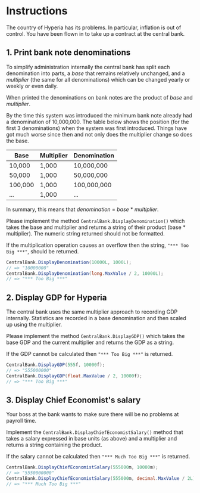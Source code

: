 # Instructions

The country of Hyperia has its problems. In particular, inflation is out of control. You have been flown in to take up a contract at the central bank.

## 1. Print bank note denominations

To simplify administration internally the central bank has split each denomination into parts, a _base_ that remains relatively unchanged, and a _multiplier_ (the same for all denominations) which can be changed yearly or weekly or even daily.

When printed the denominations on bank notes are the product of _base_ and _multiplier_.

By the time this system was introduced the minimum bank note already had a denomination of 10,000,000. The table below shows the position (for the first 3 denominations) when the system was first introduced. Things have got much worse since then and not only does the multiplier change so does the base.

| Base    | Multiplier | Denomination |
| ------- | ---------- | ------------ |
| 10,000  | 1,000      | 10,000,000   |
| 50,000  | 1,000      | 50,000,000   |
| 100,000 | 1,000      | 100,000,000  |
| ...     | 1,000      | ...          |

In summary, this means that _denomination_ = _base_ * _multiplier_.

Please implement the method `CentralBank.DisplayDenomination()` which takes the base and multiplier and returns a string of their product (base \* multiplier). The numeric string returned should not be formatted.

If the multiplication operation causes an overflow then the string, `"*** Too Big ***"`, should be returned.

```csharp
CentralBank.DisplayDenomination(10000L, 1000L);
// => "10000000"
CentralBank.DisplayDenomination(long.MaxValue / 2, 10000L);
// => "*** Too Big ***"
```

## 2. Display GDP for Hyperia

The central bank uses the same multiplier approach to recording GDP internally. Statistics are recorded in a base denomination and then scaled up using the multiplier.

Please implement the method `CentralBank.DisplayGDP()` which takes the base GDP and the current multiplier and returns the GDP as a string.

If the GDP cannot be calculated then `"*** Too Big ***"` is returned.

```csharp
CentralBank.DisplayGDP(555f, 10000f);
// => "555000000"
CentralBank.DisplayGDP(float.MaxValue / 2, 10000f);
// => "*** Too Big ***"
```

## 3. Display Chief Economist's salary

Your boss at the bank wants to make sure there will be no problems at payroll time.

Implement the `CentralBank.DisplayChiefEconomistSalary()` method that takes a salary expressed in base units (as above) and a multiplier and returns a string containing the product.

If the salary cannot be calculated then `"*** Much Too Big ***"` is returned.

```csharp
CentralBank.DisplayChiefEconomistSalary(555000m, 10000m);
// => "5550000000"
CentralBank.DisplayChiefEconomistSalary(555000m, decimal.MaxValue / 2L);
// => "*** Much Too Big ***"
```
